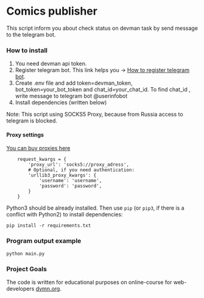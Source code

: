 # Comics publisher

This script inform you about check status on devman task by send message to the telegram bot.

### How to install

1. You need devman api token.
2. Register telegram bot. This link helps you -> [How to register telegram bot](https://smmplanner.com/blog/otlozhennyj-posting-v-telegram/).
3. Create .env file and add token=devman_token, bot_token=your_bot_token and chat_id=your_chat_id.
To find chat_id , write message to telegram bot @userinfobot
4. Install dependencies (written below)

Note: This script using SOCKS5 Proxy, because from Russia access to telegram is blocked.
#### Proxy settings
[You can buy proxies here](https://proxy6.net)
```
    request_kwargs = {
        'proxy_url': 'socks5://proxy_adress',
        # Optional, if you need authentication:
        'urllib3_proxy_kwargs': {
            'username': 'username',
            'password': 'password',
        }
    }
```
Python3 should be already installed. 
Then use `pip` (or `pip3`, if there is a conflict with Python2) to install dependencies:
```
pip install -r requirements.txt
```
### Program output example
```
python main.py
```

### Project Goals

The code is written for educational purposes on online-course for web-developers [dvmn.org](https://dvmn.org/).